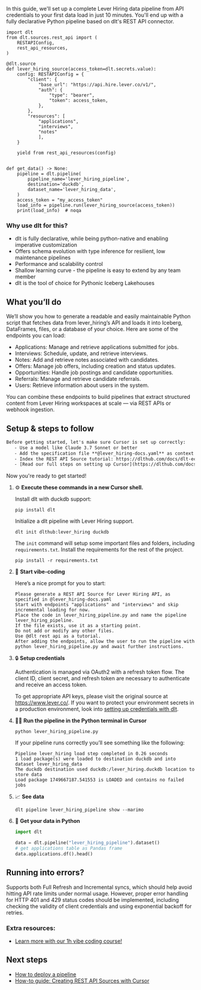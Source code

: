 In this guide, we'll set up a complete Lever Hiring data pipeline from API credentials to your first data load in just 10 minutes. You'll end up with a fully declarative Python pipeline based on dlt's REST API connector.

```python-outcome
import dlt
from dlt.sources.rest_api import (
    RESTAPIConfig,
    rest_api_resources,
)

@dlt.source
def lever_hiring_source(access_token=dlt.secrets.value):
    config: RESTAPIConfig = {
        "client": {
            "base_url": "https://api.hire.lever.co/v1/",
            "auth": {
                "type": "bearer",
                "token": access_token,
            },
        },
        "resources": [
            "applications",
            "interviews",
            "notes"
            ],
    }

    yield from rest_api_resources(config)


def get_data() -> None:
    pipeline = dlt.pipeline(
        pipeline_name='lever_hiring_pipeline',
        destination='duckdb',
        dataset_name='lever_hiring_data', 
    )
    access_token = "my_access_token"
    load_info = pipeline.run(lever_hiring_source(access_token))
    print(load_info)  # noqa
```

### Why use dlt for this?

- dlt is fully declarative, while being python-native and enabling imperative customization
- Offers schema evolution with type inference for resilient, low maintenance pipelines
- Performance and scalability control
- Shallow learning curve - the pipeline is easy to extend by any team member
- dlt is the tool of choice for Pythonic Iceberg Lakehouses

## What you’ll do

We’ll show you how to generate a readable and easily maintainable Python script that fetches data from lever_hiring’s API and loads it into Iceberg, DataFrames, files, or a database of your choice. Here are some of the endpoints you can load:

- Applications: Manage and retrieve applications submitted for jobs.
- Interviews: Schedule, update, and retrieve interviews.
- Notes: Add and retrieve notes associated with candidates.
- Offers: Manage job offers, including creation and status updates.
- Opportunities: Handle job postings and candidate opportunities.
- Referrals: Manage and retrieve candidate referrals.
- Users: Retrieve information about users in the system.

You can combine these endpoints to build pipelines that extract structured content from Lever Hiring workspaces at scale — via REST APIs or webhook ingestion.

## Setup & steps to follow

```default
Before getting started, let's make sure Cursor is set up correctly:
   - Use a model like Claude 3.7 Sonnet or better
   - Add the specification file **@lever_hiring-docs.yaml** as context
   - Index the REST API Source tutorial: https://dlthub.com/docs/dlt-ecosystem/verified-sources/rest_api/ and add it to context as **@dlt rest api**
   - [Read our full steps on setting up Cursor](https://dlthub.com/docs/dlt-ecosystem/llm-tooling/cursor-restapi#23-configuring-cursor-with-documentation)
```

Now you're ready to get started! 

1. ⚙️ **Execute these commands in a new Cursor shell.**
    
    Install dlt with duckdb support:
    ```shell
    pip install dlt
    ```

    Initialize a dlt pipeline with Lever Hiring support.
    ```shell
    dlt init dlthub:lever_hiring duckdb
    ```

    The `init` command will setup some important files and folders, including `requirements.txt`. Install the requirements for the rest of the project.
    ```shell
    pip install -r requirements.txt
    ```
    
2. 🤠 **Start vibe-coding**
    
    Here’s a nice prompt for you to start: 
    
    ```prompt
    Please generate a REST API Source for Lever Hiring API, as specified in @lever_hiring-docs.yaml 
    Start with endpoints "applications" and "interviews" and skip incremental loading for now. 
    Place the code in lever_hiring_pipeline.py and name the pipeline lever_hiring_pipeline. 
    If the file exists, use it as a starting point. 
    Do not add or modify any other files. 
    Use @dlt rest api as a tutorial. 
    After adding the endpoints, allow the user to run the pipeline with python lever_hiring_pipeline.py and await further instructions.
    ```

    
3. 🔒 **Setup credentials** 
    
    Authentication is managed via OAuth2 with a refresh token flow. The client ID, client secret, and refresh token are necessary to authenticate and receive an access token.
    
    To get appropriate API keys, please visit the original source at https://www.lever.co/.
    If you want to protect your environment secrets in a production environment, look into [setting up credentials with dlt](https://dlthub.com/docs/walkthroughs/add_credentials).
    
4. 🏃‍♀️ **Run the pipeline in the Python terminal in Cursor**
    
    ```shell
    python lever_hiring_pipeline.py
    ```
    
    If your pipeline runs correctly you’ll see something like the following:
    
    ```shell
    Pipeline lever_hiring load step completed in 0.26 seconds
    1 load package(s) were loaded to destination duckdb and into dataset lever_hiring_data
    The duckdb destination used duckdb:/lever_hiring.duckdb location to store data
    Load package 1749667187.541553 is LOADED and contains no failed jobs
    ```
    
5. 📈 **See data**
    
    ```shell
    dlt pipeline lever_hiring_pipeline show --marimo
    ```
    
6. 🐍 **Get your data in Python**
    
    ```python
    import dlt

   data = dlt.pipeline("lever_hiring_pipeline").dataset()
   # get applications table as Pandas frame
   data.applications.df().head()
    ```

## Running into errors?

Supports both Full Refresh and Incremental syncs, which should help avoid hitting API rate limits under normal usage. However, proper error handling for HTTP 401 and 429 status codes should be implemented, including checking the validity of client credentials and using exponential backoff for retries.

### Extra resources:

- [Learn more with our 1h vibe coding course!](https://www.youtube.com/watch?v=GGid70rnJuM)

## Next steps

- [How to deploy a pipeline](https://dlthub.com/docs/walkthroughs/deploy-a-pipeline)
- [How-to guide: Creating REST API Sources with Cursor](https://dlthub.com/docs/dlt-ecosystem/llm-tooling/cursor-restapi)